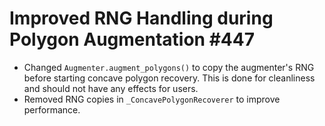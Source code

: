 # Improved RNG Handling during Polygon Augmentation #447

* Changed `Augmenter.augment_polygons()` to copy the augmenter's RNG
  before starting concave polygon recovery. This is done for cleanliness and
  should not have any effects for users.
* Removed RNG copies in `_ConcavePolygonRecoverer` to improve performance.
